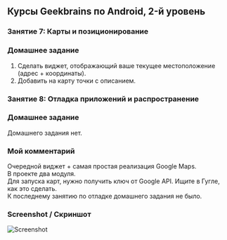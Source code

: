 ## Курсы Geekbrains по Android, 2-й уровень

### Занятие 7: Карты и позиционирование

### Домашнее задание

1. Сделать виджет, отображающий ваше текущее местоположение (адрес + координаты).
2. Добавить на карту точки с описанием.

### Занятие 8: Отладка приложений и распространение

### Домашнее задание

Домашнего задания нет.

### Мой комментарий

Очередной виджет + самая простая реализация Google Maps.  
В проекте два модуля.  
Для запуска карт, нужно получить ключ от Google API. Ищите в Гугле, как это сделать.  
К последнему занятию по отладке домашнего задания не было.
 
### Screenshot / Скриншот

![Screenshot](/screenshot.png?raw=true "Screenshot")
